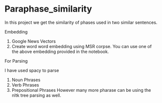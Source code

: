 # Paraphase_similarity
In this project we get the similarity of phases used in two similar sentences.

Embedding

1) Google News Vectors
2) Create word word embedding using MSR corpse.
You can use one of the above embedding provided in the notebook.


For Parsing 

I have used spacy to parse

1) Noun Phrases
2) Verb Phrases
3) Prepositional Phrases
However many more pharase can be using the nltk tree parsing as well.



